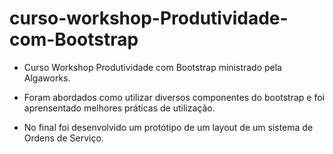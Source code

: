 # curso-workshop-Produtividade-com-Bootstrap

  - Curso Workshop Produtividade com Bootstrap ministrado pela Algaworks.
  
  - Foram abordados como utilizar diversos componentes do bootstrap e foi aprensentado melhores práticas de utilização.
  
  - No final foi desenvolvido um protótipo de um layout de um sistema de Ordens de Serviço.
  

